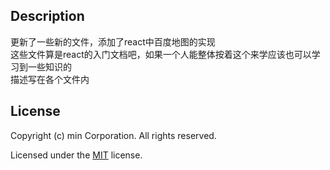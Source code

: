 ## Description
更新了一些新的文件，添加了react中百度地图的实现  
这些文件算是react的入门文档吧，如果一个人能整体按着这个来学应该也可以学习到一些知识的  
描述写在各个文件内

## License

Copyright (c) min Corporation. All rights reserved.

Licensed under the [MIT](LICENSE.txt) license.
